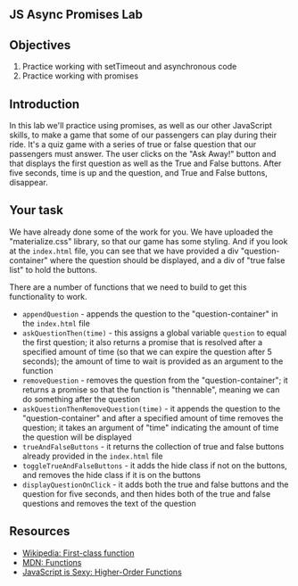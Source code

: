 JS Async Promises Lab
---

## Objectives
1. Practice working with setTimeout and asynchronous code
2. Practice working with promises


## Introduction

In this lab we'll practice using promises, as well as our other JavaScript skills, to make a game that some of our passengers can play during their ride.  It's a quiz game with a series of true or false question that our passengers must answer.  The user clicks on the "Ask Away!" button and that displays the first question as well as the True and False buttons.  After five seconds, time is up and the question, and True and False buttons, disappear.   

## Your task

We have already done some of the work for you.  We have uploaded the "materialize.css" library, so that our game has some styling.  And if you look at the `index.html` file, you can see that we have provided a div "question-container" where the question should be displayed, and a div of "true false list" to hold the buttons.  

There are a number of functions that we need to build to get this functionality to work.  

+ `appendQuestion` - appends the question to the "question-container" in the `index.html` file
+ `askQuestionThen(time)` - this assigns a global variable `question` to equal the first question; it also returns a promise that is resolved after a specified amount of time (so that we can expire the question after 5 seconds); the amount of time to wait is provided as an argument to the function
+ `removeQuestion` - removes the question from the "question-container"; it returns a promise so that the function is "thennable", meaning we can do something after the question
+ `askQuestionThenRemoveQuestion(time)` - it appends the question to the "question-container" and after a specified amount of time removes the question; it takes an argument of "time" indicating the amount of time the question will be displayed
+ `trueAndFalseButtons` - it returns the collection of true and false buttons already provided in the `index.html` file
+ `toggleTrueAndFalseButtons` - it adds the hide class if not on the buttons, and removes the hide class if it is on the buttons
+ `displayQuestionOnClick`  - it adds both the true and false buttons and the question for five seconds, and then hides both of the true and false questions and removes the text of the question

## Resources

- [Wikipedia: First-class function](https://en.wikipedia.org/wiki/First-class_function)
- [MDN: Functions](https://developer.mozilla.org/en-US/docs/Web/JavaScript/Reference/Functions)
- [JavaScript is Sexy: Higher-Order Functions](http://javascriptissexy.com/tag/higher-order-functions/)

